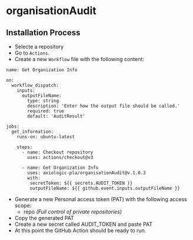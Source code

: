 # organisationAudit

## Installation Process

- Selecte a repository
- Go to `Actions`.
- Create a new `Workflow` file with the following content:
```
name: Get Organization Info

on:
  workflow_dispatch:
    inputs:
      outputFileName:
        type: string
        description: 'Enter how the output file should be called.'
        required: true
        default: 'AuditResult'
  
jobs:
  get_information:
    runs-on: ubuntu-latest

    steps:
      - name: Checkout repository
        uses: actions/checkout@v3
        
      - name: Get Organization Info
        uses: axiologic-pla/organisationAudit@v.1.0.3
        with:
         secretToken: ${{ secrets.AUDIT_TOKEN }}
         outputFileName: ${{ github.event.inputs.outputFileName }}
  ```
- Generate a new Personal access token (PAT) with the following access scope:
  - repo _(Full control of private repositories)_
- Copy the generated PAT
- Create a new secret called AUDIT_TOKEN and paste PAT
- At this point the GitHub Action should be ready to run.
